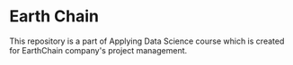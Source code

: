 # Earth Chain

This repository is a part of Applying Data Science course which is created for EarthChain company's project management.
